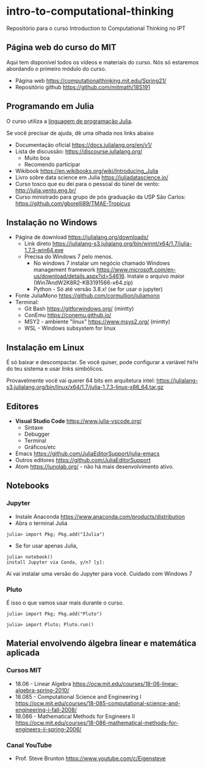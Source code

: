 # intro-to-computational-thinking
Repositório para o curso Introduction to Computational Thinking no IPT

## Página web do curso do MIT

Aqui tem disponível todos os vídeos e materiais do curso.
Nós só estaremos abordando o primeiro módulo do curso.

 * Página web <https://computationalthinking.mit.edu/Spring21/>
 * Repositório github <https://github.com/mitmath/18S191>

## Programando em Julia

O curso utiliza a [linguagem de programação Julia](https://julialang.org/).

Se você precisar de ajuda, dê uma olhada nos links abaixo


 * Documentação oficial <https://docs.julialang.org/en/v1/>
 * Lista de discussão: <https://discourse.julialang.org/> 
     - Muito boa
     - Recomendo participar
 * Wikibook <https://en.wikibooks.org/wiki/Introducing_Julia>
 * Livro sobre data science em Julia <https://juliadatascience.io/>
 * Curso tosco que eu dei para o pessoal do túnel de vento: <http://julia.vento.eng.br/>
 * Curso ministrado para grupo de pós graduação da USP São Carlos: <https://github.com/gborelli89/TMAE-Tropicus>
 
## Instalação no Windows

* Página de download <https://julialang.org/downloads/>
     - Link direto <https://julialang-s3.julialang.org/bin/winnt/x64/1.7/julia-1.7.3-win64.exe>
     - Precisa do Windows 7 pelo menos.
        * No windows 7 instalar um negócio chamado Windows management framework <https://www.microsoft.com/en-us/download/details.aspx?id=54616>. Instale o arquivo maior (Win7AndW2K8R2-KB3191566-x64.zip)
        * Python - Só até versão 3.8.x! (se for usar o jupyter)
 * Fonte JuliaMono <https://github.com/cormullion/juliamono>
 * Terminal: 
   - Git Bash <https://gitforwindows.org/>  (mintty)
   - ConEmu <https://conemu.github.io/>
   - MSY2 - ambiente "linux" <https://www.msys2.org/> (mintty)
   - WSL - Windows subsystem for linux

## Instalação em Linux

É só baixar e descompactar. Se você quiser, pode configurar a variável `PATH` do teu sistema e usar links simbólicos.

Provavelmente você vai querer 64 bits em arquitetura intel: <https://julialang-s3.julialang.org/bin/linux/x64/1.7/julia-1.7.3-linux-x86_64.tar.gz>


## Editores


 * **Visual Studio Code** <https://www.julia-vscode.org/>
     - Sintaxe
     - Debugger
     - Terminal
     - Gráficos/etc
 * Emacs <https://github.com/JuliaEditorSupport/julia-emacs>
 * Outros editores <https://github.com/JuliaEditorSupport>
 * Atom <https://junolab.org/> - não há mais desenvolvimento ativo.



## Notebooks

### Jupyter
 * Instale Anaconda <https://www.anaconda.com/products/distribution>
 * Abra o terminal Julia
 ```julia-repl
 julia> import Pkg; Pkg.add("IJulia")
 ```
 * Se for usar apenas Julia, 
 ```julia-repl
 julia> notebook()
install Jupyter via Conda, y/n? [y]: 
```
Aí vai instalar uma versão do Jupyter para você. Cuidado com Windows 7

### Pluto

É isso o que vamos usar mais durante o curso.

```julia-repl
julia> import Pkg; Pkg.add("Pluto")

julia> import Pluto; Pluto.run()
```

## Material envolvendo álgebra linear e matemática aplicada

### Cursos MIT
 * 18.06 - Linear Algebra <https://ocw.mit.edu/courses/18-06-linear-algebra-spring-2010/>
 * 18.085 - Computational Science and Engineering I <https://ocw.mit.edu/courses/18-085-computational-science-and-engineering-i-fall-2008/>
 * 18.086 - Mathematical Methods for Engineers II <https://ocw.mit.edu/courses/18-086-mathematical-methods-for-engineers-ii-spring-2006/>

### Canal YouTube
 * Prof. Steve Brunton <https://www.youtube.com/c/Eigensteve>